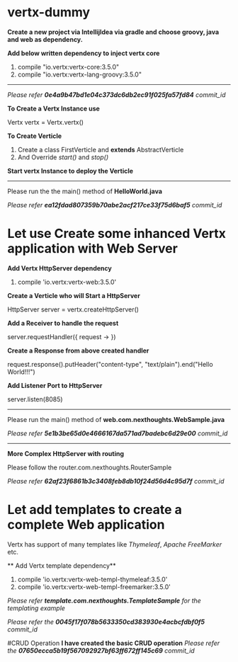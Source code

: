 # vertx-dummy
**Create a new project via IntellijIdea via gradle and choose groovy, java and web as dependency.**

**Add below written dependency to inject vertx core**
1. compile "io.vertx:vertx-core:3.5.0"
2. compile "io.vertx:vertx-lang-groovy:3.5.0"

****

*Please refer **0e4a9b47bd1e04c373dc6db2ec91f025fa57fd84** commit_id*

**To Create a Vertx Instance use**

Vertx vertx = Vertx.vertx()

**To Create Verticle**
1. Create a class FirstVerticle and **extends** AbstractVerticle
2. And Override *start()* and *stop()*

**Start vertx Instance to deploy the Verticle**

****

Please run the the main() method of **HelloWorld.java**

*Please refer **ea12fdad807359b70abe2acf217ce33f75d6baf5** commit_id*

# Let use Create some inhanced Vertx application with Web Server

**Add Vertx HttpServer dependency**
1. compile 'io.vertx:vertx-web:3.5.0'

**Create a Verticle who will Start a HttpServer**

HttpServer server = vertx.createHttpServer()

**Add a Receiver to handle the request**

server.requestHandler({ request -> })

**Create a Response from above created handler**

request.response().putHeader("content-type", "text/plain").end("Hello World!!!")

**Add Listener Port to HttpServer**

server.listen(8085)
****
Please run the main() method of **web.com.nexthoughts.WebSample.java**

*Please refer **5e1b3be65d0e4666167da571ad7badebc6d29e00** commit_id*

****

**More Complex HttpServer with routing**

Please follow the router.com.nexthoughts.RouterSample

*Please refer **62af23f6861b3c3408feb8db10f24d56d4c95d7f** commit_id*

# Let add templates to create a complete Web application
Vertx has support of many templates like *Thymeleaf*, *Apache FreeMarker* etc.

** Add Vertx template dependency**
1. compile 'io.vertx:vertx-web-templ-thymeleaf:3.5.0'
2. compile 'io.vertx:vertx-web-templ-freemarker:3.5.0'

*Please refer **template.com.nexthoughts.TemplateSample** for the templating example*

*Please refer the **0045f17f078b5633350cd383930e4acbcfdbf0f5** commit_id*

#CRUD Operation
**I have created the basic CRUD operation**
*Please refer the **07650ecca5b19f567092927bf63ff672ff145c69** commit_id*
